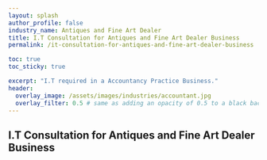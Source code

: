 ```yaml
---
layout: splash 
author_profile: false 
industry_name: Antiques and Fine Art Dealer
title: I.T Consultation for Antiques and Fine Art Dealer Business
permalink: /it-consultation-for-antiques-and-fine-art-dealer-business

toc: true
toc_sticky: true

excerpt: "I.T required in a Accountancy Practice Business."
header:
  overlay_image: /assets/images/industries/accountant.jpg
  overlay_filter: 0.5 # same as adding an opacity of 0.5 to a black background
---
```


## I.T Consultation for Antiques and Fine Art Dealer Business
